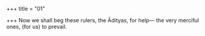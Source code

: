 +++
title = "01"

+++
Now we shall beg these rulers, the Ādityas, for help—
the very merciful ones, (for us) to prevail.